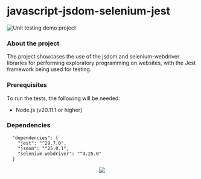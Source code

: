 # javascript-jsdom-selenium-jest
![Unit testing demo project]( https://img.shields.io/badge/Demo_project-blue)

### About the project
The project showcases the use of the jsdom and selenium-webdriver libraries for performing exploratory programming on websites, with the Jest framework being used for testing.

### Prerequisites
To run the tests, the following will be needed: 
* Node.js (v20.11.1 or higher)

### Dependencies
```
  "dependencies": {
    "jest": "^29.7.0",
    "jsdom": "^25.0.1",
    "selenium-webdriver": "^4.25.0"
  }
```

<p align="center">
  <a href="https://skillicons.dev">
    <img src="https://skillicons.dev/icons?i=vscode,javascript,nodejs,selenium,jest&theme=light"/>
	 
  </a>
</p>
